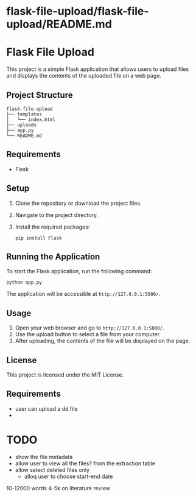 # flask-file-upload/flask-file-upload/README.md

# Flask File Upload

This project is a simple Flask application that allows users to upload files and displays the contents of the uploaded file on a web page.

## Project Structure

```
flask-file-upload
├── templates
│   └── index.html
├── uploads
├── app.py
└── README.md
```

## Requirements

- Flask

## Setup

1. Clone the repository or download the project files.
2. Navigate to the project directory.
3. Install the required packages:

   ```
   pip install Flask
   ```

## Running the Application

To start the Flask application, run the following command:

```
python app.py
```

The application will be accessible at `http://127.0.0.1:5000/`.

## Usage

1. Open your web browser and go to `http://127.0.0.1:5000/`.
2. Use the upload button to select a file from your computer.
3. After uploading, the contents of the file will be displayed on the page.

## License

This project is licensed under the MIT License.


## Requirements
- user can upload a dd file
- 

# TODO
- show the file metadata
- allow user to view all the files? from the extraction table
- allow select deleted files only
  - alloq user to choose start-end date

10-12000 words
4-5k on literature review
